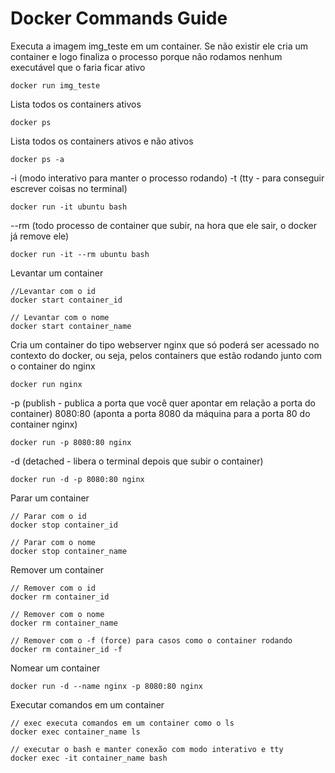 # Docker Commands Guide

Executa a imagem img_teste em um container. Se não existir ele cria um container e logo finaliza o processo porque não rodamos nenhum executável que o faria ficar ativo

```docker
docker run img_teste
```

Lista todos os containers ativos

```docker
docker ps
```

Lista todos os containers ativos e não ativos

```docker
docker ps -a
```

-i (modo interativo para manter o processo rodando)
-t (tty - para conseguir escrever coisas no terminal)

```docker
docker run -it ubuntu bash
```

--rm (todo processo de container que subir, na hora que ele sair, o docker já remove ele)

```docker
docker run -it --rm ubuntu bash
```

Levantar um container

```docker
//Levantar com o id
docker start container_id

// Levantar com o nome
docker start container_name
```

Cria um container do tipo webserver nginx que só poderá ser acessado no contexto do docker, ou seja, pelos containers que estão rodando junto com o container do nginx

```docker
docker run nginx
```

-p (publish - publica a porta que você quer apontar em relação a porta do container)
8080:80 (aponta a porta 8080 da máquina para a porta 80 do container nginx)

```docker
docker run -p 8080:80 nginx
```

-d (detached - libera o terminal depois que subir o container)

```docker
docker run -d -p 8080:80 nginx
```

Parar um container

```docker
// Parar com o id
docker stop container_id

// Parar com o nome
docker stop container_name
```

Remover um container

```docker
// Remover com o id
docker rm container_id

// Remover com o nome
docker rm container_name

// Remover com o -f (force) para casos como o container rodando
docker rm container_id -f
```

Nomear um container

```docker
docker run -d --name nginx -p 8080:80 nginx
```

Executar comandos em um container

```docker
// exec executa comandos em um container como o ls
docker exec container_name ls

// executar o bash e manter conexão com modo interativo e tty
docker exec -it container_name bash
```
